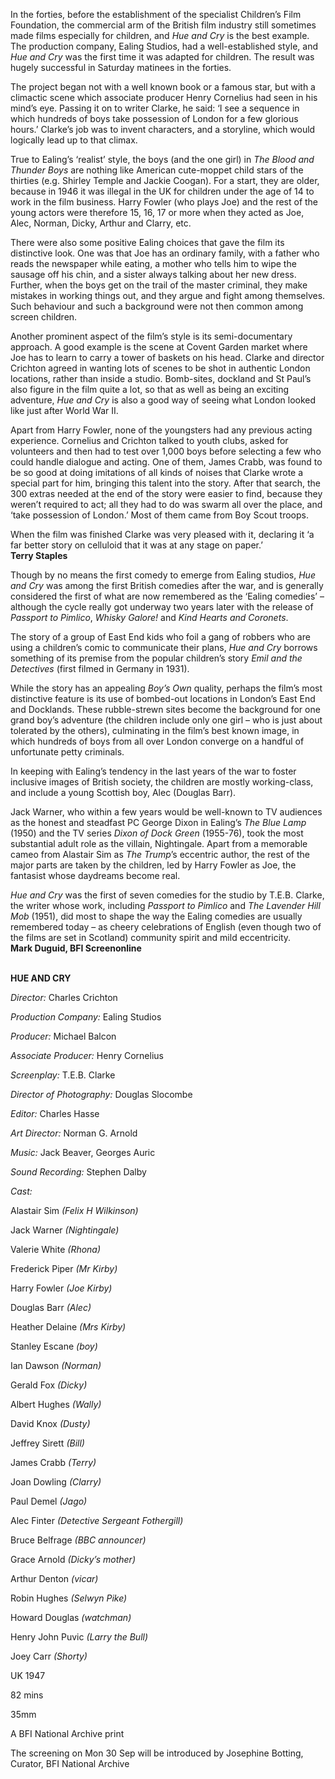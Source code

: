 
In the forties, before the establishment of the specialist Children’s Film Foundation, the commercial arm of the British film industry still sometimes made films especially for children, and _Hue and Cry_ is the best example. The production company, Ealing Studios, had a well-established style, and _Hue and Cry_ was the first time it was adapted for children. The result was hugely successful in Saturday matinees in the forties.

The project began not with a well known book or a famous star, but with a climactic scene which associate producer Henry Cornelius had seen in his mind’s eye. Passing it on to writer Clarke, he said: ‘I see a sequence in which hundreds of boys take possession of London for a few glorious hours.’ Clarke’s job was to invent characters, and a storyline, which would logically lead up to that climax.

True to Ealing’s ‘realist’ style, the boys (and the one girl) in _The Blood and Thunder Boys_ are nothing like American cute-moppet child stars of the thirties (e.g. Shirley Temple and Jackie Coogan). For a start, they are older, because in 1946 it was illegal in the UK for children under the age of 14 to work in the film business. Harry Fowler (who plays Joe) and the rest of the young actors were therefore 15, 16, 17 or more when they acted as Joe, Alec, Norman, Dicky, Arthur and Clarry, etc.

There were also some positive Ealing choices that gave the film its distinctive look. One was that Joe has an ordinary family, with a father who reads the newspaper while eating, a mother who tells him to wipe the sausage off his chin, and a sister always talking about her new dress. Further, when the boys get on the trail of the master criminal, they make mistakes in working things out, and they argue and fight among themselves. Such behaviour and such a background were not then common among screen children.

Another prominent aspect of the film’s style is its semi-documentary approach. A good example is the scene at Covent Garden market where Joe has to learn to carry a tower of baskets on his head. Clarke and director Crichton agreed in wanting lots of scenes to be shot in authentic London locations, rather than inside a studio. Bomb-sites, dockland and St Paul’s also figure in the film quite a lot, so that as well as being an exciting adventure, _Hue and Cry_ is also a good way of seeing what London looked like just after World War II.

Apart from Harry Fowler, none of the youngsters had any previous acting experience. Cornelius and Crichton talked to youth clubs, asked for volunteers and then had to test over 1,000 boys before selecting a few who could handle dialogue and acting. One of them, James Crabb, was found to be so good at doing imitations of all kinds of noises that Clarke wrote a special part for him, bringing this talent into the story. After that search, the 300 extras needed at the end of the story were easier to find, because they weren’t required to act; all they had to do was swarm all over the place, and ‘take possession of London.’ Most of them came from Boy Scout troops.

When the film was finished Clarke was very pleased with it, declaring it ‘a far better story on celluloid that it was at any stage on paper.’  
**Terry Staples**

Though by no means the first comedy to emerge from Ealing studios, _Hue and Cry_ was among the first British comedies after the war, and is generally considered the first of what are now remembered as the ‘Ealing comedies’ – although the cycle really got underway two years later with the release of _Passport to Pimlico_, _Whisky Galore!_ and _Kind_ _Hearts and Coronets_.

The story of a group of East End kids who foil a gang of robbers who are using a children’s comic to communicate their plans, _Hue and Cry_ borrows something of its premise from the popular children’s story _Emil and the Detectives_ (first filmed in Germany in 1931).

While the story has an appealing _Boy’s Own_ quality, perhaps the film’s most distinctive feature is its use of bombed-out locations in London’s East End and Docklands. These rubble-strewn sites become the background for one grand boy’s adventure (the children include only one girl – who is just about tolerated by the others), culminating in the film’s best known image, in which hundreds of boys from all over London converge on a handful of unfortunate petty criminals.

In keeping with Ealing’s tendency in the last years of the war to foster inclusive images of British society, the children are mostly working-class, and include a young Scottish boy, Alec (Douglas Barr).

Jack Warner, who within a few years would be well-known to TV audiences as the honest and steadfast PC George Dixon in Ealing’s _The Blue Lamp_ (1950) and the TV series _Dixon of Dock Green_ (1955-76), took the most substantial adult role as the villain, Nightingale. Apart from a memorable cameo from Alastair Sim as _The_ _Trump_’s eccentric author, the rest of the major parts are taken by the children, led by Harry Fowler as Joe, the fantasist whose daydreams become real.

_Hue and Cry_ was the first of seven comedies for the studio by T.E.B. Clarke, the writer whose work, including _Passport to Pimlico_ and _The Lavender Hill Mob_ (1951), did most to shape the way the Ealing comedies are usually remembered today – as cheery celebrations of English (even though two of the films are set in Scotland) community spirit and mild eccentricity.  
**Mark Duguid, BFI Screenonline**
<br><br>

**HUE AND CRY**<br>

_Director:_ Charles Crichton<br>

_Production Company:_ Ealing Studios<br>

_Producer:_ Michael Balcon<br>

_Associate Producer:_ Henry Cornelius<br>

_Screenplay:_ T.E.B. Clarke<br>

_Director of Photography:_ Douglas Slocombe<br>

_Editor:_ Charles Hasse<br>

_Art Director:_ Norman G. Arnold<br>

_Music:_ Jack Beaver, Georges Auric<br>

_Sound Recording:_ Stephen Dalby<br>

_Cast:_<br>

Alastair Sim _(Felix H Wilkinson)_<br>

Jack Warner _(Nightingale)_<br>

Valerie White _(Rhona)_<br>

Frederick Piper _(Mr Kirby)_<br>

Harry Fowler _(Joe Kirby)_<br>

Douglas Barr _(Alec)_<br>

Heather Delaine _(Mrs Kirby)_<br>

Stanley Escane _(boy)_<br>

Ian Dawson _(Norman)_<br>

Gerald Fox _(Dicky)_<br>

Albert Hughes _(Wally)_<br>

David Knox _(Dusty)_<br>

Jeffrey Sirett _(Bill)_<br>

James Crabb _(Terry)_<br>

Joan Dowling _(Clarry)_<br>

Paul Demel _(Jago)_<br>

Alec Finter _(Detective Sergeant Fothergill)_<br>

Bruce Belfrage _(BBC announcer)_<br>

Grace Arnold _(Dicky’s mother)_<br>

Arthur Denton _(vicar)_<br>

Robin Hughes _(Selwyn Pike)_<br>

Howard Douglas _(watchman)_<br>

Henry John Puvic _(Larry the Bull)_<br>

Joey Carr _(Shorty)_<br>

UK 1947<br>

82 mins<br>

35mm

A BFI National Archive print

The screening on Mon 30 Sep will be introduced by Josephine Botting, Curator, BFI National Archive
<!--stackedit_data:
eyJoaXN0b3J5IjpbLTgyNTMwNTczOF19
-->